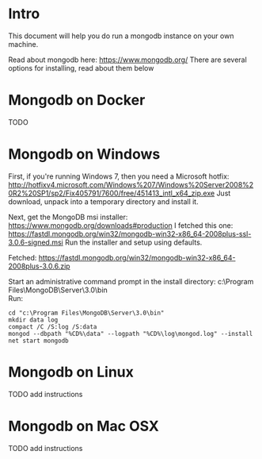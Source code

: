 Intro
=====
This document will help you do run a mongodb instance on your own machine.

Read about mongodb here: https://www.mongodb.org/
There are several options for installing, read about them below

Mongodb on Docker
=================
TODO
    
Mongodb on Windows
==================
First, if you're running Windows 7, then you need a Microsoft hotfix: http://hotfixv4.microsoft.com/Windows%207/Windows%20Server2008%20R2%20SP1/sp2/Fix405791/7600/free/451413_intl_x64_zip.exe
Just download, unpack into a temporary directory and install it.

Next, get the MongoDB msi installer: https://www.mongodb.org/downloads#production
I fetched this one: https://fastdl.mongodb.org/win32/mongodb-win32-x86_64-2008plus-ssl-3.0.6-signed.msi
Run the installer and setup using defaults.


Fetched: https://fastdl.mongodb.org/win32/mongodb-win32-x86_64-2008plus-3.0.6.zip

Start an administrative command prompt in the install directory: c:\Program Files\MongoDB\Server\3.0\bin\
Run:

    cd "c:\Program Files\MongoDB\Server\3.0\bin"
    mkdir data log
    compact /C /S:log /S:data
    mongod --dbpath "%CD%\data" --logpath "%CD%\log\mongod.log" --install
    net start mongodb
    
    
Mongodb on Linux
================
TODO add instructions

Mongodb on Mac OSX
==================
TODO add instructions

